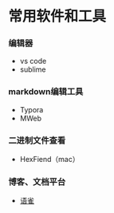 

# 常用软件和工具

### 编辑器

- vs code
- sublime



### markdown编辑工具

- Typora
- MWeb



### 二进制文件查看

- HexFiend（mac）



### 博客、文档平台

- [语雀]( https://www.yuque.com/ )


